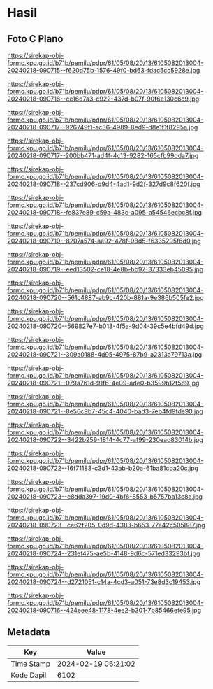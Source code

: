 # Hasil

## Foto C Plano

https://sirekap-obj-formc.kpu.go.id/b71b/pemilu/pdpr/61/05/08/20/13/6105082013004-20240218-090715--f620d75b-1576-49f0-bd63-fdac5cc5928e.jpg

https://sirekap-obj-formc.kpu.go.id/b71b/pemilu/pdpr/61/05/08/20/13/6105082013004-20240218-090716--ce16d7a3-c922-437d-b07f-90f6e130c6c9.jpg

https://sirekap-obj-formc.kpu.go.id/b71b/pemilu/pdpr/61/05/08/20/13/6105082013004-20240218-090717--926749f1-ac36-4989-8ed9-d8e1f1f8295a.jpg

https://sirekap-obj-formc.kpu.go.id/b71b/pemilu/pdpr/61/05/08/20/13/6105082013004-20240218-090717--200bb471-ad4f-4c13-9282-165cfb99dda7.jpg

https://sirekap-obj-formc.kpu.go.id/b71b/pemilu/pdpr/61/05/08/20/13/6105082013004-20240218-090718--237cd906-d9d4-4ad1-9d2f-327d9c8f620f.jpg

https://sirekap-obj-formc.kpu.go.id/b71b/pemilu/pdpr/61/05/08/20/13/6105082013004-20240218-090718--fe837e89-c59a-483c-a095-a54546ecbc8f.jpg

https://sirekap-obj-formc.kpu.go.id/b71b/pemilu/pdpr/61/05/08/20/13/6105082013004-20240218-090719--8207a574-ae92-478f-98d5-f6335295f6d0.jpg

https://sirekap-obj-formc.kpu.go.id/b71b/pemilu/pdpr/61/05/08/20/13/6105082013004-20240218-090719--eed13502-ce18-4e8b-bb97-37333eb45095.jpg

https://sirekap-obj-formc.kpu.go.id/b71b/pemilu/pdpr/61/05/08/20/13/6105082013004-20240218-090720--561c4887-ab9c-420b-881a-9e386b505fe2.jpg

https://sirekap-obj-formc.kpu.go.id/b71b/pemilu/pdpr/61/05/08/20/13/6105082013004-20240218-090720--569827e7-b013-4f5a-9d04-39c5e4bfd49d.jpg

https://sirekap-obj-formc.kpu.go.id/b71b/pemilu/pdpr/61/05/08/20/13/6105082013004-20240218-090721--309a0188-4d95-4975-87b9-a2313a79713a.jpg

https://sirekap-obj-formc.kpu.go.id/b71b/pemilu/pdpr/61/05/08/20/13/6105082013004-20240218-090721--079a761d-91f6-4e09-ade0-b3599b12f5d9.jpg

https://sirekap-obj-formc.kpu.go.id/b71b/pemilu/pdpr/61/05/08/20/13/6105082013004-20240218-090721--8e56c9b7-45c4-4040-bad3-7eb4fd9fde90.jpg

https://sirekap-obj-formc.kpu.go.id/b71b/pemilu/pdpr/61/05/08/20/13/6105082013004-20240218-090722--3422b259-1814-4c77-af99-230ead83014b.jpg

https://sirekap-obj-formc.kpu.go.id/b71b/pemilu/pdpr/61/05/08/20/13/6105082013004-20240218-090722--16f71183-c3d1-43ab-b20a-61ba81cba20c.jpg

https://sirekap-obj-formc.kpu.go.id/b71b/pemilu/pdpr/61/05/08/20/13/6105082013004-20240218-090723--c8dda397-19d0-4bf6-8553-b5757ba13c8a.jpg

https://sirekap-obj-formc.kpu.go.id/b71b/pemilu/pdpr/61/05/08/20/13/6105082013004-20240218-090723--ce62f205-0d9d-4383-b653-77e42c505887.jpg

https://sirekap-obj-formc.kpu.go.id/b71b/pemilu/pdpr/61/05/08/20/13/6105082013004-20240218-090724--231ef475-ae5b-4148-9d6c-571ed33293bf.jpg

https://sirekap-obj-formc.kpu.go.id/b71b/pemilu/pdpr/61/05/08/20/13/6105082013004-20240218-090724--d2721051-c14a-4cd3-a051-73e8d3c19453.jpg

https://sirekap-obj-formc.kpu.go.id/b71b/pemilu/pdpr/61/05/08/20/13/6105082013004-20240218-090716--424eee48-1178-4ee2-b301-7b85466efe95.jpg


## Metadata

| Key        | Value               |
| ---------- | ------------------- |
| Time Stamp | 2024-02-19 06:21:02 |
| Kode Dapil | 6102                |



